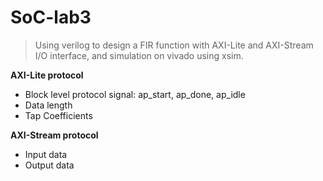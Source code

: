 # SoC-lab3

> Using verilog to design a FIR function with AXI-Lite and AXI-Stream I/O interface, and simulation on vivado using xsim.

**AXI-Lite protocol**
* Block level protocol signal: ap_start, ap_done, ap_idle
* Data length
* Tap Coefficients

**AXI-Stream protocol**
* Input data
* Output data
